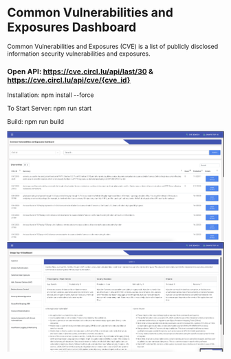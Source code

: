 # Common Vulnerabilities and Exposures Dashboard
Common Vulnerabilities and Exposures (CVE) is a list of publicly disclosed information security vulnerabilities and exposures.

### Open API: https://cve.circl.lu/api/last/30 & https://cve.circl.lu/api/cve/{cve_id}

Installation:
npm install --force

To Start Server:
npm run start

Build:
npm run build

![alt text](https://github.com/MOHITSARAN/CVE_Dashboard/blob/main/public/assets/screen1.png)
![alt text](https://github.com/MOHITSARAN/CVE_Dashboard/blob/main/public/assets/screen2.png)
